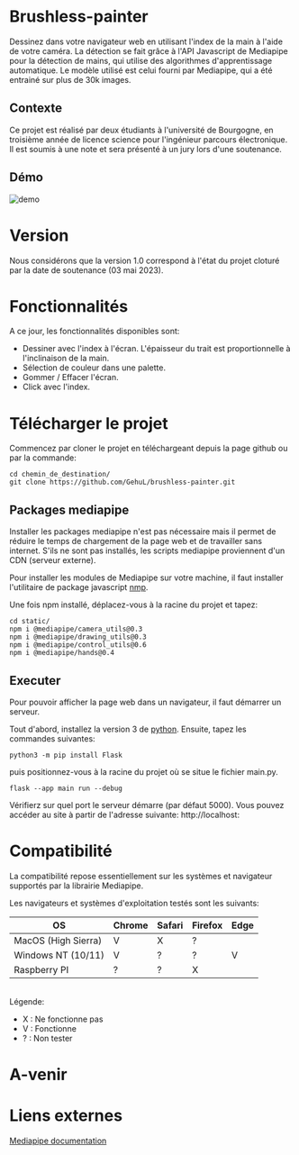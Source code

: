 # Brushless-painter

Dessinez dans votre navigateur web en utilisant l'index de la main à l'aide de votre caméra.
La détection se fait grâce à l'API Javascript de Mediapipe pour la détection de mains, qui utilise des algorithmes 
d'apprentissage automatique. Le modèle utilisé est celui fourni par Mediapipe, qui a été entrainé sur plus de 30k images.

## Contexte

Ce projet est réalisé par deux étudiants à l'université de Bourgogne, en troisième année de licence science pour l'ingénieur parcours électronique. Il est soumis à une note et sera présenté à un jury lors d'une soutenance.

## Démo

![demo](https://user-images.githubusercontent.com/110404104/229896766-30cfb4c3-0fe8-4eb6-901f-79d10e8edfd7.png)

# Version

Nous considérons que la version 1.0 correspond à l'état du projet cloturé par la date de soutenance (03 mai 2023). 
 
# Fonctionnalités

A ce jour, les fonctionnalités disponibles sont:
 - Dessiner avec l'index à l'écran. L'épaisseur du trait est proportionnelle à l'inclinaison de la main.
 - Sélection de couleur dans une palette.
 - Gommer / Effacer l'écran.
 - Click avec l'index.

# Télécharger le projet

Commencez par cloner le projet en téléchargeant depuis la page github ou par la commande:

```
cd chemin_de_destination/
git clone https://github.com/GehuL/brushless-painter.git
```

## Packages mediapipe

Installer les packages mediapipe n'est pas nécessaire mais il permet de réduire le temps de chargement de la page web et de travailler sans internet.
S'ils ne sont pas installés, les scripts mediapipe proviennent d'un CDN (serveur externe).

Pour installer les modules de Mediapipe sur votre machine, il faut installer l'utilitaire de package javascript [nmp](https://docs.npmjs.com/downloading-and-installing-node-js-and-npm).

Une fois npm installé, déplacez-vous à la racine du projet et tapez:
```
cd static/
npm i @mediapipe/camera_utils@0.3
npm i @mediapipe/drawing_utils@0.3
npm i @mediapipe/control_utils@0.6
npm i @mediapipe/hands@0.4
```

## Executer

Pour pouvoir afficher la page web dans un navigateur, il faut démarrer un serveur.

Tout d'abord, installez la version 3 de [python](https://www.python.org/downloads/).
Ensuite, tapez les commandes suivantes:
```
python3 -m pip install Flask
```
puis positionnez-vous à la racine du projet où se situe le fichier main.py.
```
flask --app main run --debug
```
Vérifierz sur quel port le serveur démarre (par défaut 5000).
Vous pouvez accéder au site à partir de l'adresse suivante:
http://localhost:<port>

# Compatibilité

La compatibilité repose essentiellement sur les systèmes et navigateur supportés par la librairie Mediapipe.

Les navigateurs et systèmes d'exploitation testés sont les suivants:

|         OS          |     Chrome      |     Safari     |    Firefox    |      Edge     |
| ------------------  | --------------  | -------------  | ------------- | ------------- |
| MacOS (High Sierra) |       V         |       X        |      ?        |               |
| Windows NT (10/11)  |       V         |       ?        |      ?        |       V       |
| Raspberry PI        |       ?         |       ?        |      X        |               |

<br> Légende: </br> 

 - X : Ne fonctionne pas
 - V : Fonctionne
 - ? : Non tester

# A-venir

# Liens externes

[Mediapipe documentation](https://developers.google.com/mediapipe/solutions/vision/hand_landmarker)
